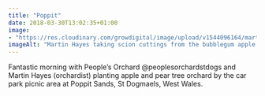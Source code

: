 ```yaml
---
title: "Poppit"
date: 2018-03-30T13:02:35+01:00
image: 
- "https://res.cloudinary.com/growdigital/image/upload/v1544096164/martin-hayes-41099469581.jpg"
imageAlt: "Martin Hayes taking scion cuttings from the bubblegum apple tree"
---
```


Fantastic morning with People’s Orchard @peoplesorchardstdogs and Martin Hayes (orchardist) planting apple and pear tree orchard by the car park picnic area at Poppit Sands, St Dogmaels, West Wales.
